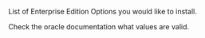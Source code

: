 List of Enterprise Edition Options you would like to install.

Check the oracle documentation what values are valid.
